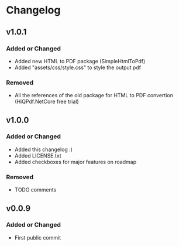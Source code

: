 # Changelog

## v1.0.1
### Added or Changed
- Added new HTML to PDF package (SimpleHtmlToPdf)
- Added "assets/css/style.css" to style the output pdf
### Removed
- All the references of the old package for HTML to PDF convertion (HiQPdf.NetCore free trial)


## v1.0.0
### Added or Changed
- Added this changelog :)
- Added LICENSE.txt
- Added checkboxes for major features on roadmap
### Removed
- TODO comments


## v0.0.9
### Added or Changed
- First public commit